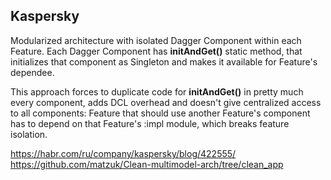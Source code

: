 ## Kaspersky

Modularized architecture with isolated Dagger Component within each Feature.
Each Dagger Component has **initAndGet()** static method, that initializes
that component as Singleton and makes it available for Feature's dependee.

This approach forces to duplicate code for **initAndGet()** in pretty much
every component, adds DCL overhead and doesn't give centralized access to
all components: Feature that should use another Feature's component has to
depend on that Feature's :impl module, which breaks feature isolation.

https://habr.com/ru/company/kaspersky/blog/422555/
https://github.com/matzuk/Clean-multimodel-arch/tree/clean_app
